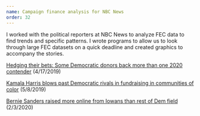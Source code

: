 ```yaml
---
name: Campaign finance analysis for NBC News
order: 32
---
```


I worked with the political reporters at NBC News to analyze FEC data to find trends and specific patterns. I wrote programs to allow us to look through large FEC datasets on a quick deadline and created graphics to accompany the stories.

[Hedging their bets: Some Democratic donors back more than one 2020 contender](https://www.nbcnews.com/politics/2020-election/hedging-their-bets-some-democratic-donors-back-more-one-2020-n995466) (4/17/2019)

[Kamala Harris blows past Democratic rivals in fundraising in communities of color](https://www.nbcnews.com/politics/2020-election/kamala-harris-blows-past-democratic-rivals-fundraising-communities-color-n1000031) (5/8/2019)

[Bernie Sanders raised more online from Iowans than rest of Dem field](https://www.nbcnews.com/politics/meet-the-press/blog/meet-press-blog-latest-news-analysis-data-driving-political-discussion-n988541/ncrd1128641#blogHeader) (2/3/2020)
